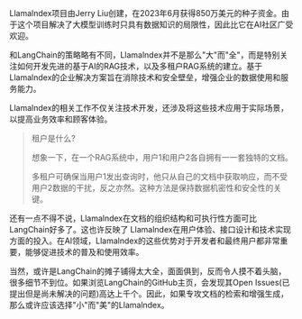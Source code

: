 Llamalndex项目由Jerry Liu创建，在2023年6月获得850万美元的种子资金。由于这个项目解决了大模型训练时只具有数据知识的局限性，因此比它在AI社区广受欢迎。

和LangChain的策略略有不同，Llamalndex并不是那么"大"而"全"，而是特别关注如何开发先进的基于AI的RAG技术，以及多租户RAG系统的建立。基于Llamalndex的企业解决方案旨在消除技术和安全壁垒，增强企业的数据使用和服务能力。

Llamalndex的相关工作不仅关注技术开发，还涉及将这些技术应用于实际场景，以提高业务效率和顾客体验。

> 租户是什么?
>
> 想象一下，在一个RAG系统中，用户1和用户2各自拥有一一套独特的文档。
>
> 多租户可确保当用户1发出查询时，他只从自己的文档中获取响应，而不受用户2数据的干扰，反之亦然。这种方法是保持数据机密性和安全性的关键。
>

还有一点不得不说，Llamalndex在文档的组织结构和可执行性方面可比LangChain好多了。这也许反映了 Llamalndex在用户体验、接口设计和技术实现方面的投入。在Al领域，Llamalndex的这些优势对于开发者和最终用户都非常重要，能够促进技术的普及和使用效率。

当然，或许是LangChain的摊子铺得太大全，面面俱到，反而令人摸不着头脑，很多细节不到位。如果浏览LangChain的GitHub主页，会发现其Open Issues(已提出但是尚未解决的问题)高达上千个。因此，如果专攻文档的检索和增强生成，那么或许应该选择"小"而"美"的Llamalndex。

